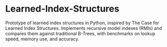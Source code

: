 # Learned-Index-Structures
Prototype of learned index structures in Python, inspired by The Case for Learned Index Structures. Implements recursive model indexes (RMIs) and compares them against traditional B-Trees, with benchmarks on lookup speed, memory use, and accuracy.
